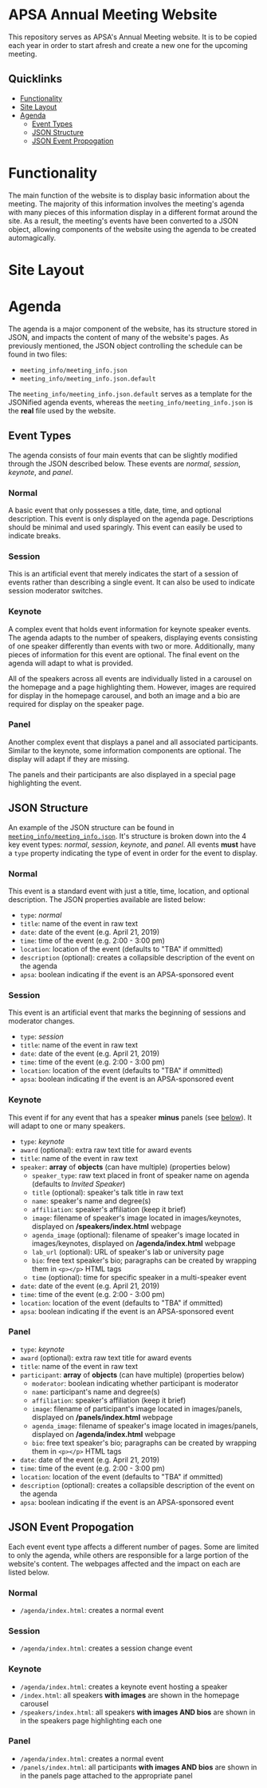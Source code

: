 # APSA Annual Meeting Website
This repository serves as APSA's Annual Meeting website.  It is to be copied each year in order to start afresh and create a new one for the upcoming meeting.

## Quicklinks
* [Functionality](#functionality)
* [Site Layout](#site-layout)
* [Agenda](#agenda)
    * [Event Types](#event-types)
    * [JSON Structure](#json-structure)
    * [JSON Event Propogation](#json-event-propogation)

# Functionality
The main function of the website is to display basic information about the meeting.  The majority of this information involves the meeting's agenda with many pieces of this information display in a different format around the site.  As a result, the meeting's events have been converted to a JSON object, allowing components of the website using the agenda to be created automagically.

# Site Layout


# Agenda
The agenda is a major component of the website, has its structure stored in JSON, and impacts the content of many of the website's pages.  As previously mentioned, the JSON object controlling the schedule can be found in two files:

* `meeting_info/meeting_info.json`
* `meeting_info/meeting_info.json.default`

The `meeting_info/meeting_info.json.default` serves as a template for the JSONified agenda events, whereas the `meeting_info/meeting_info.json` is the **real** file used by the website.

## Event Types
The agenda consists of four main events that can be slightly modified through the JSON described below.  These events are *normal*, *session*, *keynote*, and *panel*.

### Normal
A basic event that only possesses a title, date, time, and optional description.  This event is only displayed on the agenda page.  Descriptions should be minimal and used sparingly.  This event can easily be used to indicate breaks.

### Session
This is an artificial event that merely indicates the start of a session of events rather than describing a single event.  It can also be used to indicate session moderator switches.

### Keynote
A complex event that holds event information for keynote speaker events.  The agenda adapts to the number of speakers, displaying events consisting of one speaker differently than events with two or more.  Additionally, many pieces of information for this event are optional.  The final event on the agenda will adapt to what is provided.

All of the speakers across all events are individually listed in a carousel on the homepage and a page highlighting them.  However, images are required for display in the homepage carousel, and both an image and a bio are required for display on the speaker page.

### Panel
Another complex event that displays a panel and all associated participants.  Similar to the keynote, some information components are optional.  The display will adapt if they are missing.

The panels and their participants are also displayed in a special page highlighting the event.

## JSON Structure
An example of the JSON structure can be found in [`meeting_info/meeting_info.json`](https://github.com/APSA-meeting/2019/blob/gh-pages/meeting_info/meeting_info.json.default).  It's structure is broken down into the 4 key event types:  *normal*, *session*, *keynote*, and *panel*.  All events **must** have a `type` property indicating the type of event in order for the event to display.

### Normal
This event is a standard event with just a title, time, location, and optional description.  The JSON properties available are listed below:

* `type`:  *normal*
* `title`: name of the event in raw text
* `date`: date of the event (e.g. April 21, 2019)
* `time`: time of the event (e.g. 2:00 - 3:00 pm)
* `location`: location of the event (defaults to "TBA" if ommitted)
* `description` (optional): creates a collapsible description of the event on the agenda
* `apsa`: boolean indicating if the event is an APSA-sponsored event

### Session
This event is an artificial event that marks the beginning of sessions and moderator changes.

* `type`:  *session*
* `title`: name of the event in raw text
* `date`: date of the event (e.g. April 21, 2019)
* `time`: time of the event (e.g. 2:00 - 3:00 pm)
* `location`: location of the event (defaults to "TBA" if ommitted)
* `apsa`: boolean indicating if the event is an APSA-sponsored event

### Keynote
This event if for any event that has a speaker **minus** panels (see [below](#panel)).  It will adapt to one or many speakers.

* `type`:  *keynote*
* `award` (optional): extra raw text title for award events
* `title`: name of the event in raw text
* `speaker`: **array** of **objects** (can have multiple) (properties below)
    * `speaker_type`: raw text placed in front of speaker name on agenda (defaults to *Invited Speaker*)
    * `title` (optional): speaker's talk title in raw text
    * `name`: speaker's name and degree(s)
    * `affiliation`: speaker's affiliation (keep it brief)
    * `image`: filename of speaker's image located in images/keynotes, displayed on **/speakers/index.html** webpage
    * `agenda_image` (optional): filename of speaker's image located in images/keynotes, displayed on **/agenda/index.html** webpage
    * `lab_url` (optional): URL of speaker's lab or university page
    * `bio`: free text speaker's bio; paragraphs can be created by wrapping them in `<p></p>` HTML tags
    * `time` (optional): time for specific speaker in a multi-speaker event
* `date`: date of the event (e.g. April 21, 2019)
* `time`: time of the event (e.g. 2:00 - 3:00 pm)
* `location`: location of the event (defaults to "TBA" if ommitted)
* `apsa`: boolean indicating if the event is an APSA-sponsored event

### Panel
* `type`:  *keynote*
* `award` (optional): extra raw text title for award events
* `title`: name of the event in raw text
* `participant`: **array** of **objects** (can have multiple) (properties below)
    * `moderator`: boolean indicating whether participant is moderator
    * `name`: participant's name and degree(s)
    * `affiliation`: speaker's affiliation (keep it brief)
    * `image`: filename of participant's image located in images/panels, displayed on **/panels/index.html** webpage
    * `agenda_image`: filename of speaker's image located in images/panels, displayed on **/agenda/index.html** webpage
    * `bio`: free text speaker's bio; paragraphs can be created by wrapping them in `<p></p>` HTML tags
* `date`: date of the event (e.g. April 21, 2019)
* `time`: time of the event (e.g. 2:00 - 3:00 pm)
* `location`: location of the event (defaults to "TBA" if ommitted)
* `description` (optional): creates a collapsible description of the event on the agenda
* `apsa`: boolean indicating if the event is an APSA-sponsored event

## JSON Event Propogation
Each event event type affects a different number of pages.  Some are limited to only the agenda, while others are responsible for a large portion of the website's content.  The webpages affected and the impact on each are listed below.

### Normal
* `/agenda/index.html`:  creates a normal event

### Session
* `/agenda/index.html`:  creates a session change event

### Keynote
* `/agenda/index.html`:  creates a keynote event hosting a speaker
* `/index.html`:  all speakers **with images** are shown in the homepage carousel
* `/speakers/index.html`: all speakers **with images AND bios** are shown in in the speakers page highlighting each one

### Panel
* `/agenda/index.html`:  creates a normal event
* `/panels/index.html`: all participants **with images AND bios** are shown in in the panels page attached to the appropriate panel
